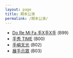 ```yaml
---
layout: page
title: 期末公演
permalink: /期末公演/
---
```


- [Do Re Mi Fa 手X手X手](Do-Re-Mi-Fa-手X手X手) (B99)
- [手秀 TIME](手秀-Time) (B00)
- [手嶼天光](手嶼天光) (B02)
- [展手示眾](展手示眾) (B03)
